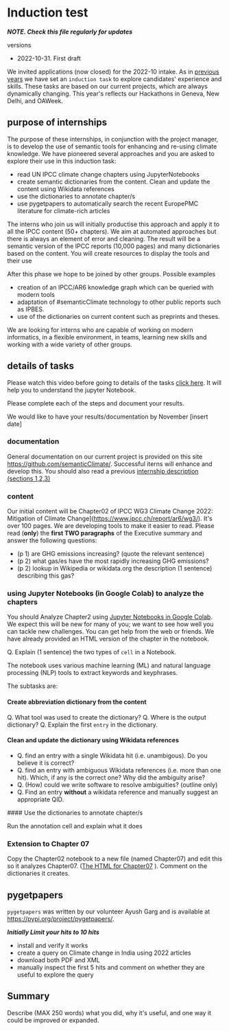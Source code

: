 # Induction test

***NOTE. Check this file regularly for updates***

versions
* 2022-10-31. First draft


We invited applications (now closed) for the 2022-10 intake. As in [previous years]()  we have set an `induction task` to explore candidates' experience and skills. 
These tasks are based on our current projects, which are always dynamically changing. This year's reflects our Hackathons in Geneva, New Delhi, and OAWeek.


## purpose of internships

The purpose of these internships, in conjunction with the project manager, is to develop the use of semantic tools for 
enhancing and re-using climate knowledge. We have pioneered several approaches and you are asked to explore their use in this induction task:
* read UN IPCC climate change chapters using JupyterNotebooks
* create semantic dictionaries from the content. Clean and update the content using Wikidata references
* use the dictionaries to annotate chapter/s 
* use pygetpapers to automatically search the recent EuropePMC literature for climate-rich articles


The interns who join us will initially productise this approach and apply it to all the IPCC content (50+ chapters). 
We aim at automated approaches but there is always an element of error and cleaning. The result will be a semantic 
version of the IPCC reports (10,000 pages) and many dictionaries based on the content.  You will create resources to display the tools and their use

After this phase we hope to be joined by other groups. Possible examples
* creation of an IPCC/AR6 knowledge graph which can be queried with modern tools
* adaptation of #semanticClimate technology to other public reports such as IPBES.
* use of the dictionaries on current content such as preprints and theses.

We are looking for interns who are capable of working on modern informatics, in a flexible environment, in teams, 
learning new skills and working with a wide variety of other groups.

## details of tasks

Please watch this video before going to details of the tasks 
[click here](https://openvirus.slack.com/files/U02RK4A2FV1/F048V8US8Q4/abbreviation_keyword_extraction_video.mp4). It will help you to understand the jupyter Notebook.

Please complete each of the steps and document your results.

We would like to have your results/documentation by November [insert date]

### documentation

General documentation on our current project is provided on this site https://github.com/semanticClimate/. Successful iterns will
enhance and develop this. You should also read a previous [internship description (sections 1,2,3)](https://github.com/petermr/CEVOpen/blob/master/induction_test/introduction.md)

### content

Our initial content will be Chapter02 of IPCC WG3 Climate Change 2022: Mitigation of Climate Change](https://www.ipcc.ch/report/ar6/wg3/). 
It's over 100 pages. We are developing tools to make it easier to read. Please read (**only**) the **first TWO paragraphs** of the Executive summary and answer the following questions:
* (p 1) are GHG emissions increasing? (quote the relevant sentence)
* (p 2) what gas/es have the most rapidly increasing GHG emissions?
* (p 2) lookup in Wikipedia or wikidata.org the description (1 sentence) describing this gas?

### using Jupyter Notebooks (in Google Colab) to analyze the chapters

You should Analyze Chapter2 using [Jupyter Notebooks in Google Colab](https://colab.research.google.com/github/petermr/semanticClimate/blob/main/outreach/cambridge_presentation/Hackathon_Notebook/climate_hackathon_chapter02.ipynb). We expect this will be new for many of you; we want to see how well you can tackle new challenges. You can get help from the web or friends. We have already provided an HTML version of the chapter in the notebook.

Q. Explain (1 sentence) the two types of `cell` in a Notebook.

The notebook uses various machine learning (ML) and natural language processing (NLP) tools to extract keywords and keyphrases.

The subtasks are:

#### Create abbreviation dictionary from the content
Q. What tool was used to create the dictionary?
Q. Where is the output dictionary?
Q. Explain the first `entry` in the dictionary.

#### Clean and update the dictionary using Wikidata references                                                                                             

* Q. find an entry with a single Wikidata hit (i.e. unambigous). Do you believe it is correct?
* Q. find an entry with ambiguous Wikidata references (i.e. more than one hit). Which, if any is the correct one? Why did the ambiguity arise?
* Q. (How) could we write software to resolve ambiguities? (outline only)
* Q. Find an entry **without** a wikidata reference and manually suggest an appropriate QID.


#### Use the dictionaries to annotate chapter/s 

Run the annotation cell and explain what it does 

### Extension to Chapter 07

Copy the Chapter02 notebook to a new file (named Chapter07) and edit this so it analyzes Chapter07. ([The HTML for Chapter07](https://github.com/petermr/semanticClimate/blob/main/ipcc/ar6/wg3/Chapter07/fulltext.html) ).  Comment on the dictionaries it creates.

## pygetpapers

`pygetpapers` was written by our volunteer Ayush Garg and is available at https://pypi.org/project/pygetpapers/. 

***Initially Limit your hits to 10 hits***

* install and verify it works
* create a query on Climate change in India using 2022 articles 
* download both PDF and XML
* manually inspect the first 5 hits and comment on whether they are useful to explore the query

## Summary

Describe (MAX 250 words) what you did, why it's useful, and one way it could be improved or expanded.

